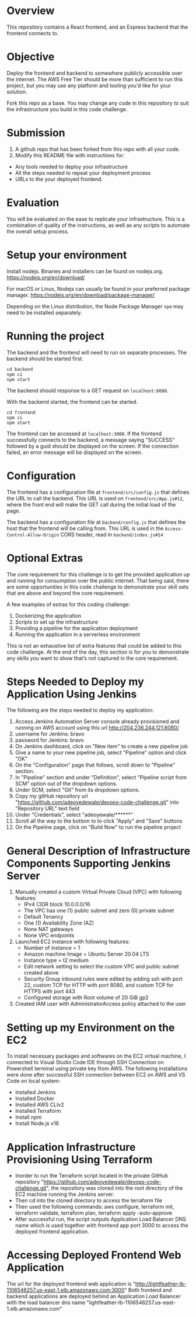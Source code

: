 # Overview
This repository contains a React frontend, and an Express backend that the frontend connects to.

# Objective
Deploy the frontend and backend to somewhere publicly accessible over the internet. The AWS Free Tier should be more than sufficient to run this project, but you may use any platform and tooling you'd like for your solution.

Fork this repo as a base. You may change any code in this repository to suit the infrastructure you build in this code challenge.

# Submission
1. A github repo that has been forked from this repo with all your code.
2. Modify this README file with instructions for:
* Any tools needed to deploy your infrastructure
* All the steps needed to repeat your deployment process
* URLs to the your deployed frontend.

# Evaluation
You will be evaluated on the ease to replicate your infrastructure. This is a combination of quality of the instructions, as well as any scripts to automate the overall setup process.

# Setup your environment
Install nodejs. Binaries and installers can be found on nodejs.org.
https://nodejs.org/en/download/

For macOS or Linux, Nodejs can usually be found in your preferred package manager.
https://nodejs.org/en/download/package-manager/

Depending on the Linux distribution, the Node Package Manager `npm` may need to be installed separately.

# Running the project
The backend and the frontend will need to run on separate processes. The backend should be started first.
```
cd backend
npm ci
npm start
```
The backend should response to a GET request on `localhost:8080`.

With the backend started, the frontend can be started.
```
cd frontend
npm ci
npm start
```
The frontend can be accessed at `localhost:3000`. If the frontend successfully connects to the backend, a message saying "SUCCESS" followed by a guid should be displayed on the screen.  If the connection failed, an error message will be displayed on the screen.

# Configuration
The frontend has a configuration file at `frontend/src/config.js` that defines the URL to call the backend. This URL is used on `frontend/src/App.js#12`, where the front end will make the GET call during the initial load of the page.

The backend has a configuration file at `backend/config.js` that defines the host that the frontend will be calling from. This URL is used in the `Access-Control-Allow-Origin` CORS header, read in `backend/index.js#14`

# Optional Extras
The core requirement for this challenge is to get the provided application up and running for consumption over the public internet. That being said, there are some opportunities in this code challenge to demonstrate your skill sets that are above and beyond the core requirement.

A few examples of extras for this coding challenge:
1. Dockerizing the application
2. Scripts to set up the infrastructure
3. Providing a pipeline for the application deployment
4. Running the application in a serverless environment

This is not an exhaustive list of extra features that could be added to this code challenge. At the end of the day, this section is for you to demonstrate any skills you want to show that’s not captured in the core requirement.

# Steps Needed to Deploy my Application Using Jenkins
The following are the steps needed to deploy my application:
1. Access Jenkins Automation Server console already provisioned and running on AWS account using this url http://204.236.244.121:8080/
2. username for Jenkins: bravo
3. password for Jenkins: bravo
4. On Jenkins dashboard, click on "New item" to create a new pipeline job
5. Give a name to your new pipeline job, select "Pipeline" option and click "OK"
6. On the "Configuration" page that follows, scroll down to "Pipeline" section.
7. In "Pipeline" section and under "Definition", select "Pipeline script from SCM" option out of the dropdown options.
8. Under SCM, select "Git" from its dropdown options.
9. Copy my gitHub repository url "https://github.com/adeoyedewale/devops-code-challenge.git" into "Repository URL" text field
10. Under "Credentials", select "adeoyewale/******" 
11. Scroll all the way to the bottom to to click "Apply" and "Save" buttons
12. On the Pipeline page, click on "Build Now" to run the pipeline project

# General Description of Infrastructure Components Supporting Jenkins Server
1. Manually created a custom Virtual Private Cloud (VPC) with following features:
      * IPv4 CIDR block 10.0.0.0/16
      * The VPC has one (1) public subnet and zero (0) private subnet
      * Default Tenancy
      * One (1) Availability Zone (AZ)
      * None NAT gateways
      * None VPC endpoints
2. Launched EC2 instance with following features:
      * Number of instance = 1
      * Amazon machine Image = Ubuntu Server 20.04 LTS
      * Instance type = t2 medium
      * Edit network setting to select the custom VPC and public subnet created above
      * Security Group inbound rules were edited by adding ssh with port 22, custom TCP for HTTP with port 8080, and custom TCP for HTTPS with port 443
      * Configured storage with Root volume of 20 GiB gp2
 3. Created IAM user with AdministratorAccess policy attached to the user
   
# Setting up my Environment on the EC2
To install necessary packages and softwares on the EC2 virtual machine, I connected to Visual Studio Code IDE through SSH Connection on Powershell terminal using private key from AWS. The following installations were done after successful SSH connection between EC2 on AWS and VS Code on local system:
* Installed Jenkins
* Installed Docker
* Installed AWS CLIv2
* Installed Terraform
* Install npm
* Install Node.js v16

# Application Infrastructure Provisioning Using Terraform
* Inorder to run the Terraform script located in the private GitHub repository "https://github.com/adeoyedewale/devops-code-challenge.git", the repository was cloned into the root directory of the EC2 machine running the Jenkins server.
* Then cd into the cloned directory to access the terraform file
* Then used the following commands: aws configure, terraform init, terraform validate, terraform plan, terraform apply -auto-approve
* After successful run, the script outputs Application Load Balancer DNS name which is used together with frontend app port 3000 to access the deployed frontend application.
     
     

# Accessing Deployed Frontend Web Application
The url for the deployed frontend web application is "http://lightfeather-lb-1106546257.us-east-1.elb.amazonaws.com:3000"
Both frontend and backend applications are deployed behind an Application Load Balancer with the load balancer dns name "lightfeather-lb-1106546257.us-east-1.elb.amazonaws.com"
